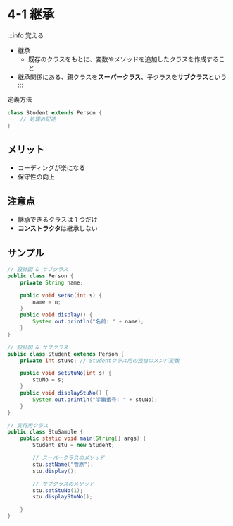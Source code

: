 # 4-1 継承

:::info 覚える

- 継承
  - 既存のクラスをもとに、変数やメソッドを追加したクラスを作成すること
- 継承関係にある、親クラスを**スーパークラス**、子クラスを**サブクラス**という
  :::

定義方法

```java
class Student extends Person {
    // 処理の記述
}
```

## メリット

- コーディングが楽になる
- 保守性の向上

## 注意点

- 継承できるクラスは 1 つだけ
- **コンストラクタ**は継承しない

## サンプル

```java
// 設計図 & サブクラス
public class Person {
    private String name;

    public void setNo(int s) {
        name = n;
    }
    public void display() {
        System.out.println("名前: " + name);
    }
}
```

```java
// 設計図 & サブクラス
public class Student extends Person {
    private int stuNo; // Studentクラス用の独自のメンバ変数

    public void setStuNo(int s) {
        stuNo = s;
    }
    public void displayStuNo() {
        System.out.println("学籍番号: " + stuNo);
    }
}
```

```java
// 実行用クラス
public class StuSample {
    public static void main(String[] args) {
        Student stu = new Student;

        // スーパークラスのメソッド
        stu.setName("菅原");
        stu.display();

        // サブクラスのメソッド
        stu.setStuNo(1);
        stu.displayStuNo();

    }
}
```
